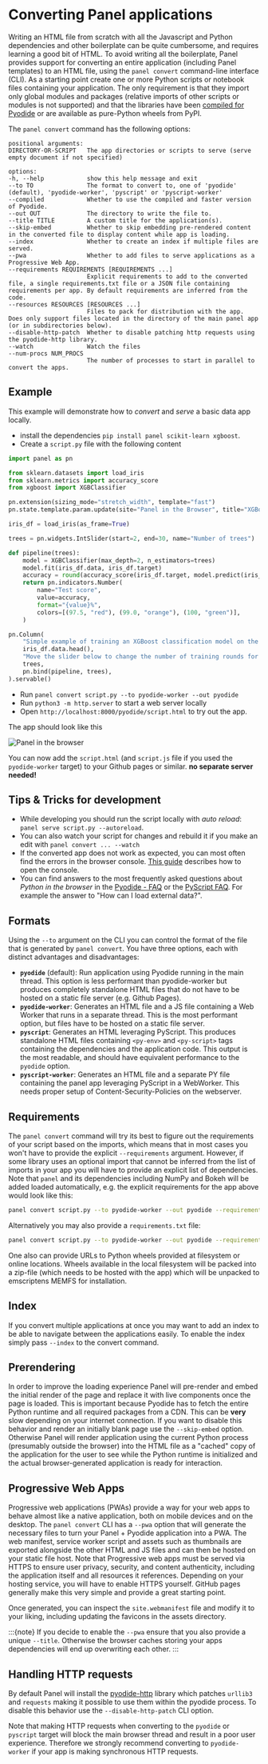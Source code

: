 # Converting Panel applications

Writing an HTML file from scratch with all the Javascript and Python dependencies and other boilerplate can be quite cumbersome, and requires learning a good bit of HTML. To avoid writing all the boilerplate, Panel provides support for converting an entire application (including Panel templates) to an HTML file, using the `panel convert` command-line interface (CLI). As a starting point create one or more Python scripts or notebook files containing your application. The only requirement is that they import only global modules and packages (relative imports of other scripts or modules is not supported) and that the libraries have been [compiled for Pyodide](https://github.com/pyodide/pyodide/tree/main/packages) or are available as pure-Python wheels from PyPI.

The ``panel convert`` command has the following options:

    positional arguments:
    DIRECTORY-OR-SCRIPT   The app directories or scripts to serve (serve empty document if not specified)

    options:
    -h, --help            show this help message and exit
    --to TO               The format to convert to, one of 'pyodide' (default), 'pyodide-worker', 'pyscript' or 'pyscript-worker'
    --compiled            Whether to use the compiled and faster version of Pyodide.
    --out OUT             The directory to write the file to.
    --title TITLE         A custom title for the application(s).
    --skip-embed          Whether to skip embedding pre-rendered content in the converted file to display content while app is loading.
    --index               Whether to create an index if multiple files are served.
    --pwa                 Whether to add files to serve applications as a Progressive Web App.
    --requirements REQUIREMENTS [REQUIREMENTS ...]
                          Explicit requirements to add to the converted file, a single requirements.txt file or a JSON file containing requirements per app. By default requirements are inferred from the code.
    --resources RESOURCES [RESOURCES ...]
                          Files to pack for distribution with the app. Does only support files located in the directory of the main panel app (or in subdirectories below).
    --disable-http-patch  Whether to disable patching http requests using the pyodide-http library.
    --watch               Watch the files
    --num-procs NUM_PROCS
                          The number of processes to start in parallel to convert the apps.

## Example

This example will demonstrate how to *convert* and *serve* a basic data app locally.

- install the dependencies `pip install panel scikit-learn xgboost`.
- Create a `script.py` file with the following content

```python
import panel as pn

from sklearn.datasets import load_iris
from sklearn.metrics import accuracy_score
from xgboost import XGBClassifier

pn.extension(sizing_mode="stretch_width", template="fast")
pn.state.template.param.update(site="Panel in the Browser", title="XGBoost Example")

iris_df = load_iris(as_frame=True)

trees = pn.widgets.IntSlider(start=2, end=30, name="Number of trees")

def pipeline(trees):
    model = XGBClassifier(max_depth=2, n_estimators=trees)
    model.fit(iris_df.data, iris_df.target)
    accuracy = round(accuracy_score(iris_df.target, model.predict(iris_df.data)) * 100, 1)
    return pn.indicators.Number(
        name="Test score",
        value=accuracy,
        format="{value}%",
        colors=[(97.5, "red"), (99.0, "orange"), (100, "green")],
    )

pn.Column(
    "Simple example of training an XGBoost classification model on the small Iris dataset.",
    iris_df.data.head(),
    "Move the slider below to change the number of training rounds for the XGBoost classifier. The training accuracy score will adjust accordingly.",
    trees,
    pn.bind(pipeline, trees),
).servable()
```

- Run `panel convert script.py --to pyodide-worker --out pyodide`
- Run `python3 -m http.server` to start a web server locally
- Open `http://localhost:8000/pyodide/script.html` to try out the app.

The app should look like this

![Panel in the browser](../../_static/images/pyodide_xgboost_app.png)

You can now add the `script.html` (and `script.js` file if you used the `pyodide-worker` target) to your Github pages or similar. **no separate server needed!**

## Tips & Tricks for development

- While developing you should run the script locally with *auto reload*: `panel serve script.py --autoreload`.
- You can also watch your script for changes and rebuild it if you make an edit with `panel convert ... --watch`
- If the converted app does not work as expected, you can most often find the errors in the browser
console. [This guide](https://balsamiq.com/support/faqs/browserconsole/) describes how to open the
console.
- You can find answers to the most frequently asked questions about *Python in the browser* in the [Pyodide - FAQ](https://pyodide.org/en/stable/usage/faq.html) or the [PyScript FAQ](https://docs.pyscript.net/latest/reference/faq.html). For example the answer to "How can I load external data?".

## Formats

Using the `--to` argument on the CLI you can control the format of the file that is generated by `panel convert`. You have three options, each with distinct advantages and disadvantages:

- **`pyodide`** (default): Run application using Pyodide running in the main thread. This option is less performant than pyodide-worker but produces completely standalone HTML files that do not have to be hosted on a static file server (e.g. Github Pages).
- **`pyodide-worker`**: Generates an HTML file and a JS file containing a Web Worker that runs in a separate thread. This is the most performant option, but files have to be hosted on a static file server.
- **`pyscript`**: Generates an HTML leveraging PyScript. This produces standalone HTML files containing `<py-env>` and `<py-script>` tags containing the dependencies and the application code. This output is the most readable, and should have equivalent performance to the `pyodide` option.
- **`pyscript-worker`**: Generates an HTML file and a separate PY file containing the panel app leveraging PyScript in a WebWorker. This needs proper setup of Content-Security-Policies on the webserver.

## Requirements

The `panel convert` command will try its best to figure out the requirements of your script based on the imports, which means that in most cases you won't have to provide the explicit `--requirements` argument. However, if some library uses an optional import that cannot be inferred from the list of imports in your app you will have to provide an explicit list of dependencies. Note that `panel` and its dependencies including NumPy and Bokeh will be added loaded automatically, e.g. the explicit requirements for the app above would look like this:

```bash
panel convert script.py --to pyodide-worker --out pyodide --requirements xgboost scikit-learn pandas
```

Alternatively you may also provide a `requirements.txt` file:

```bash
panel convert script.py --to pyodide-worker --out pyodide --requirements requirements.txt
```

One also can provide URLs to Python wheels provided at filesystem or online locations. Wheels available in the local filesystem will be packed into a zip-file (which needs to be hosted with the app) which will be unpacked to emscriptens MEMFS for installation.

## Index

If you convert multiple applications at once you may want to add an index to be able to navigate between the applications easily. To enable the index simply pass `--index` to the convert command.

## Prerendering

In order to improve the loading experience Panel will pre-render and embed the initial render of the page and replace it with live components once the page is loaded. This is important because Pyodide has to fetch the entire Python runtime and all required packages from a CDN. This can be **very** slow depending on your internet connection. If you want to disable this behavior and render an initially blank page use the `--skip-embed` option. Otherwise Panel will render application using the current Python process (presumably outside the browser) into the HTML file as a "cached" copy of the application for the user to see while the Python runtime is initialized and the actual browser-generated application is ready for interaction.

## Progressive Web Apps

Progressive web applications (PWAs) provide a way for your web apps to behave almost like a native application, both on mobile devices and on the desktop. The `panel convert` CLI has a `--pwa` option that will generate the necessary files to turn your Panel + Pyodide application into a PWA. The web manifest, service worker script and assets such as thumbnails are exported alongside the other HTML and JS files and can then be hosted on your static file host. Note that Progressive web apps must be served via HTTPS to ensure user privacy, security, and content authenticity, including the application itself and all resources it references. Depending on your hosting service, you will have to enable HTTPS yourself. GitHub pages generally make this very simple and provide a great starting point.

Once generated, you can inspect the `site.webmanifest` file and modify it to your liking, including updating the favicons in the assets directory.

:::{note}
If you decide to enable the `--pwa` ensure that you also provide a unique `--title`. Otherwise the browser caches storing your apps dependencies will end up overwriting each other.
:::

## Handling HTTP requests

By default Panel will install the [pyodide-http](https://github.com/koenvo/pyodide-http) library which patches `urllib3` and `requests` making it possible to use them within the pyodide process. To disable this behavior use the `--disable-http-patch` CLI option.

Note that making HTTP requests when converting to the `pyodide` or `pyscript` target will block the main browser thread and result in a poor user experience. Therefore we strongly recommend converting to `pyodide-worker` if your app is making synchronous HTTP requests.
